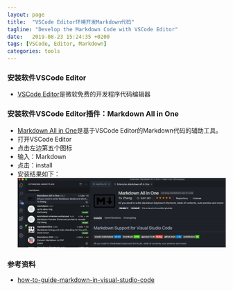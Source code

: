```yaml
---
layout: page
title:  "VSCode Editor环境开发Markdown代码"
tagline: "Develop the Markdown Code with VSCode Editor"
date:   2019-08-23 15:24:35 +0200
tags: [VSCode, Editor, Markdown]
categories: tools
---
```


### 安装软件VSCode Editor
- [VSCode Editor](https://code.visualstudio.com/)是微软免费的开发程序代码编辑器

### 安装软件VSCode Editor插件：Markdown All in One
- [Markdown All in One](https://marketplace.visualstudio.com/items?itemName=yzhang.markdown-all-in-one)是基于VSCode Editor的Markdown代码的辅助工具。
- 打开VSCode Editor
- 点击左边第五个图标
- 输入：Markdown
- 点击：install
- 安装结果如下：
  ![assets](/assets/images/Screenshot_27-08-2019-20-59.png)

### 参考资料
- [how-to-guide-markdown-in-visual-studio-code](https://medium.com/@michael.isprihanto/how-to-guide-markdown-in-visual-studio-code-e8a68cc01f64)

